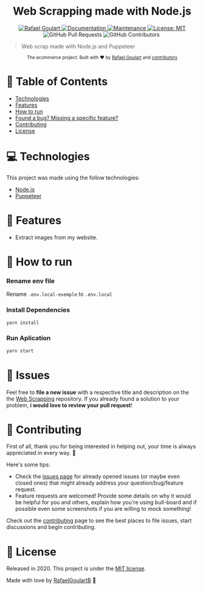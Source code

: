 <h1 align="center">Web Scrapping made with Node.js</h1>

<p align="center">	
   <a href="https://www.linkedin.com/in/rafael-goulartb/">
      <img alt="Rafael Goulart" src="https://img.shields.io/badge/-RafaelGoulartB-03B0E8?style=flat&logo=Linkedin&logoColor=white" />
   </a>
  <a href="https://github.com/RafaelGoulartB/web-scrapping#readme">
    <img alt="Documentation" src="https://img.shields.io/badge/documentation-yes-03B0E8.svg" target="_blank" />
  </a>
  <a href="https://github.com/RafaelGoulartB/web-scrapping/graphs/commit-activity">
    <img alt="Maintenance" src="https://img.shields.io/badge/Maintained%3F-yes-03B0E8.svg" target="_blank" />
  </a>
  <a href="https://github.com/RafaelGoulartB/web-scrapping/blob/master/LICENSE">
    <img alt="License: MIT" src="https://img.shields.io/badge/License-MIT-03B0E8.svg" target="_blank" />
  </a>
  <img alt="GitHub Pull Requests" src="https://img.shields.io/github/issues-pr/RafaelGoulartB/web-scrapping?color=03B0E8" />
  <img alt="GitHub Contributors" src="https://img.shields.io/github/contributors/RafaelGoulartB/web-scrapping?color=03B0E8" />
  <img alt="" src="https://img.shields.io/github/repo-size/RafaelGoulartB/web-scrapping?color=03B0E8" />
</p>

> Web scrap made with Node.js and Puppeteer

<div align="center">
  <sub>The ecommerce project. Built with ❤︎ by
    <a href="https://github.com/RafaelGoulartB">Rafael Goulart</a> and
    <a href="https://github.com/RafaelGoulartB/web-scrapping/graphs/contributors">
      contributors
    </a>
  </sub>
</div>

# :pushpin: Table of Contents

* [Technologies](#computer-technologies)
* [Features](#rocket-features)
* [How to run](#construction_worker-how-to-run)
* [Found a bug? Missing a specific feature?](#bug-issues)
* [Contributing](#tada-contributing)
* [License](#closed_book-license)


# :computer: Technologies
This project was made using the follow technologies:

* [Node.js](https://nodejs.org/en/)    
* [Puppeteer](https://github.com/puppeteer/puppeteer/)    

# :rocket: Features

- Extract images from my website.
  
# :construction_worker: How to run
### Rename env file
Rename `.env.local-exemple` to `.env.local`
### Install Dependencies
```bash
yarn install
```
### Run Aplication
```bash 
yarn start 
```

# :bug: Issues

Feel free to **file a new issue** with a respective title and description on the the [Web Scrapping](https://github.com/RafaelGoulartB/web-scrapping/issues) repository. If you already found a solution to your problem, **i would love to review your pull request**!

# :tada: Contributing
First of all, thank you for being interested in helping out, your time is always appreciated in every way. :100:

Here's some tips:

* Check the [issues page](https://github.com/RafaelGoulartB/web-scrapping/issues) for already opened issues (or maybe even closed ones) that might already address your question/bug/feature request.
* Feature requests are welcomed! Provide some details on why it would be helpful for you and others, explain how you're using bull-board and if possible even some screenshots if you are willing to mock something!

Check out the [contributing](./CONTRIBUTING.md) page to see the best places to file issues, start discussions and begin contributing.

# :closed_book: License

Released in 2020.
This project is under the [MIT license](./LICENSE).

Made with love by [RafaelGoulartB](https://github.com/RafaelGoulartB) 🚀
